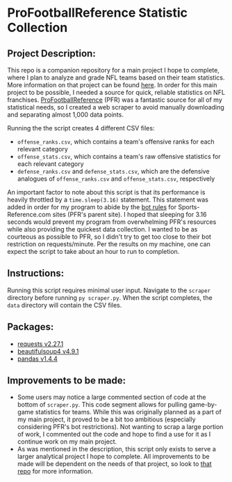 # ProFootballReference Statistic Collection

## Project Description:
This repo is a companion repository for a main project I hope to complete, where I plan to analyze and grade NFL teams based on their team statistics. More information on that project can be found [here](). In order for this main project to be possible, I needed a source for quick, reliable statistics on NFL franchises. [ProFootballReference](https://www.pro-football-reference.com) (PFR) was a fantastic source for all of my statistical needs, so I created a web scraper to avoid manually downloading and separating almost 1,000 data points.

Running the the script creates 4 different CSV files:
- `offense_ranks.csv`, which contains a team's offensive ranks for each relevant category
- `offense_stats.csv`, which contains a team's raw offensive statistics for each relevant category
- `defense_ranks.csv` and `defense_stats.csv`, which are the defensive analogues of `offense_ranks.csv` and `offense_stats.csv`, respectively 

An important factor to note about this script is that its performance is heavily throttled by a `time.sleep(3.16)` statement. This statement was added in order for my program to abide by the [bot rules](https://www.sports-reference.com/bot-traffic.html) for Sports-Reference.com sites (PFR's parent site). I hoped that sleeping for 3.16 seconds would prevent my program from overwhelming PFR's resources while also providing the quickest data collection. I wanted to be as courteous as possible to PFR, so I didn't try to get too close to their bot restriction on requests/minute. Per the results on my machine, one can expect the script to take about an hour to run to completion.

## Instructions:
Running this script requires minimal user input. Navigate to the `scraper` directory before running `py scraper.py`. When the script completes, the `data` directory will contain the CSV files.

## Packages:
- [requests v2.27.1](https://pypi.org/project/requests/2.27.1/)
- [beautifulsoup4 v4.9.1](https://pypi.org/project/beautifulsoup4/4.9.1/)
- [pandas v1.4.4](https://pypi.org/project/pandas/1.4.4/)

## Improvements to be made:
- Some users may notice a large commented section of code at the bottom of `scraper.py`. This code segment allows for pulling game-by-game statistics for teams. While this was originally planned as a part of my main project, it proved to be a bit too ambitious (especially considering PFR's bot restrictions). Not wanting to scrap a large portion of work, I commented out the code and hope to find a use for it as I continue work on my main project.
- As was mentioned in the description, this script only exists to serve a larger analytical project I hope to complete. All improvements to be made will be dependent on the needs of that project, so look to [that repo]() for more information.